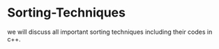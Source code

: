 # Sorting-Techniques
 we will discuss all important  sorting techniques including their codes in c++.
